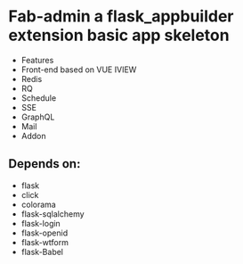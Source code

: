 Fab-admin a flask_appbuilder extension basic app skeleton
=================

- Features
 - Front-end based on VUE IVIEW
 - Redis
 - RQ
 - Schedule
 - SSE
 - GraphQL
 - Mail
 - Addon

Depends on:
-----------

- flask
- click
- colorama
- flask-sqlalchemy
- flask-login
- flask-openid
- flask-wtform
- flask-Babel
